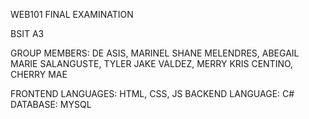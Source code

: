 WEB101 FINAL EXAMINATION

BSIT A3 

GROUP MEMBERS:
DE ASIS, MARINEL SHANE
MELENDRES, ABEGAIL MARIE
SALANGUSTE, TYLER JAKE
VALDEZ, MERRY KRIS
CENTINO, CHERRY MAE

FRONTEND LANGUAGES: HTML, CSS, JS
BACKEND LANGUAGE: C#
DATABASE: MYSQL
